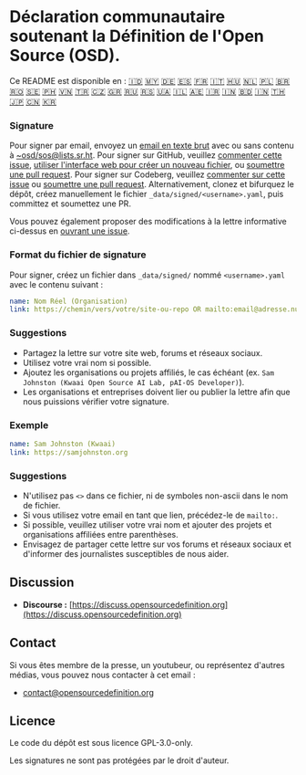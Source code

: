 # Déclaration communautaire soutenant la Définition de l'Open Source (OSD).

Ce README est disponible en :
[🇮🇩](README_ID.md)
[🇲🇾](README_MS.md)
[🇩🇪](README_DE.md)
[🇪🇸](README_ES.md)
[🇫🇷](README_FR.md)
[🇮🇹](README_IT.md)
[🇭🇺](README_HU.md)
[🇳🇱](README_NL.md)
[🇵🇱](README_PL.md)
[🇧🇷](README_PT-BR.md)
[🇷🇴](README_RO.md)
[🇸🇪](README_SV.md)
[🇵🇭](README_TL.md)
[🇻🇳](README_VI.md)
[🇹🇷](README_TR.md)
[🇨🇿](README_CS.md)
[🇬🇷](README_EL.md)
[🇷🇺](README_RU.md)
[🇷🇸](README_SR.md)
[🇺🇦](README_UK.md)
[🇮🇱](README_HE.md)
[🇦🇪](README_AR.md)
[🇮🇷](README_FA.md)
[🇮🇳](README_HI.md)
[🇧🇩](README_BN.md)
[🇮🇳](README_TA.md)
[🇹🇭](README_TH.md)
[🇯🇵](README_JA.md)
[🇨🇳](README_ZH-CN.md)
[🇰🇷](README_KO.md)

### Signature

Pour signer par email, envoyez un [email en texte brut](https://useplaintext.email/) avec ou sans contenu à [~osd/sos@lists.sr.ht](mailto:~osd/sos@lists.sr.ht).
Pour signer sur GitHub, veuillez [commenter cette issue](https://github.com/OpenSourceDefinition/sos/issues/1), [utiliser l'interface web pour créer un nouveau fichier](https://github.com/OpenSourceDefinition/sos/new/main/_data/signed), ou [soumettre une pull request](https://github.com/OpenSourceDefinition/sos/pulls).
Pour signer sur Codeberg, veuillez [commenter sur cette issue](https://codeberg.org/osd/sos/issues/1) ou [soumettre une pull request](https://codeberg.org/osd/sos/pulls).
Alternativement, clonez et bifurquez le dépôt, créez manuellement le fichier `_data/signed/<username>.yaml`, puis committez et soumettez une PR.

Vous pouvez également proposer des modifications à la lettre informative ci-dessus en [ouvrant une issue](https://codeberg.org/osd/sos/issues).

### Format du fichier de signature

Pour signer, créez un fichier dans `_data/signed/` nommé `<username>.yaml` avec le contenu suivant :

```yaml
name: Nom Réel (Organisation)
link: https://chemin/vers/votre/site-ou-repo OR mailto:email@adresse.nul
```

### Suggestions
- Partagez la lettre sur votre site web, forums et réseaux sociaux.
- Utilisez votre vrai nom si possible.
- Ajoutez les organisations ou projets affiliés, le cas échéant (ex. `Sam Johnston (Kwaai Open Source AI Lab, pAI-OS Developer)`).
- Les organisations et entreprises doivent lier ou publier la lettre afin que nous puissions vérifier votre signature.

### Exemple

```yaml
name: Sam Johnston (Kwaai)
link: https://samjohnston.org
```

### Suggestions

- N'utilisez pas `<>` dans ce fichier, ni de symboles non-ascii dans le nom de fichier.
- Si vous utilisez votre email en tant que lien, précédez-le de `mailto:`.
- Si possible, veuillez utiliser votre vrai nom et ajouter des projets et organisations affiliées entre parenthèses.
- Envisagez de partager cette lettre sur vos forums et réseaux sociaux et d'informer des journalistes susceptibles de nous aider.

## Discussion

- **Discourse :** [https://discuss.opensourcedefinition.org](https://discuss.opensourcedefinition.org)

## Contact
Si vous êtes membre de la presse, un youtubeur, ou représentez d'autres médias, vous pouvez nous contacter à cet email :
- [contact@opensourcedefinition.org](mailto:contact@opensourcedefinition.org)

## Licence
Le code du dépôt est sous licence GPL-3.0-only.

Les signatures ne sont pas protégées par le droit d'auteur.